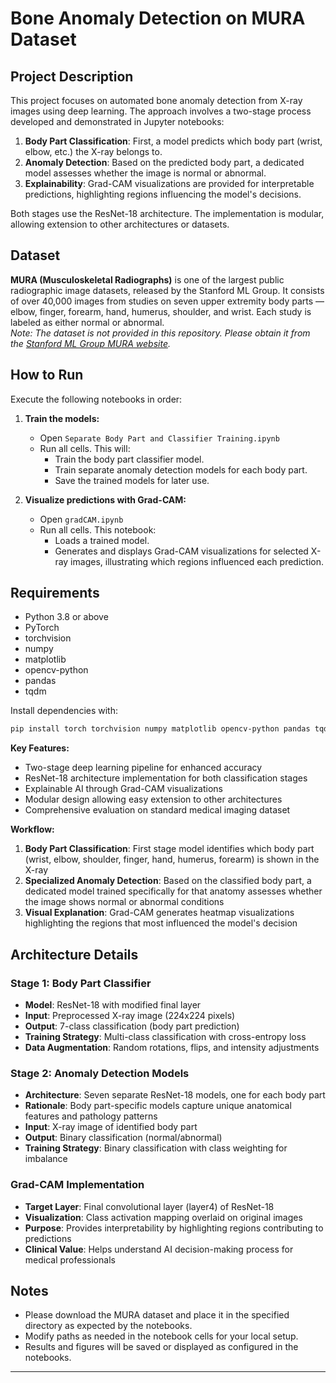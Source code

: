 # Bone Anomaly Detection on MURA Dataset

## Project Description

This project focuses on automated bone anomaly detection from X-ray images using deep learning. The approach involves a two-stage process developed and demonstrated in Jupyter notebooks:

1. **Body Part Classification**: First, a model predicts which body part (wrist, elbow, etc.) the X-ray belongs to.
2. **Anomaly Detection**: Based on the predicted body part, a dedicated model assesses whether the image is normal or abnormal.
3. **Explainability**: Grad-CAM visualizations are provided for interpretable predictions, highlighting regions influencing the model's decisions.

Both stages use the ResNet-18 architecture. The implementation is modular, allowing extension to other architectures or datasets.

## Dataset

**MURA (Musculoskeletal Radiographs)** is one of the largest public radiographic image datasets, released by the Stanford ML Group. It consists of over 40,000 images from studies on seven upper extremity body parts — elbow, finger, forearm, hand, humerus, shoulder, and wrist. Each study is labeled as either normal or abnormal.  
*Note: The dataset is not provided in this repository. Please obtain it from the [Stanford ML Group MURA website](https://stanfordmlgroup.github.io/competitions/mura/).*

## How to Run

Execute the following notebooks in order:

1. **Train the models:**
   - Open `Separate Body Part and Classifier Training.ipynb`
   - Run all cells. This will:
     - Train the body part classifier model.
     - Train separate anomaly detection models for each body part.
     - Save the trained models for later use.

2. **Visualize predictions with Grad-CAM:**
   - Open `gradCAM.ipynb`
   - Run all cells. This notebook:
     - Loads a trained model.
     - Generates and displays Grad-CAM visualizations for selected X-ray images, illustrating which regions influenced each prediction.

## Requirements

- Python 3.8 or above
- PyTorch
- torchvision
- numpy
- matplotlib
- opencv-python
- pandas
- tqdm

Install dependencies with:
```bash
pip install torch torchvision numpy matplotlib opencv-python pandas tqdm
```
**Key Features:**
- Two-stage deep learning pipeline for enhanced accuracy
- ResNet-18 architecture implementation for both classification stages  
- Explainable AI through Grad-CAM visualizations
- Modular design allowing easy extension to other architectures
- Comprehensive evaluation on standard medical imaging dataset

**Workflow:**
1. **Body Part Classification**: First stage model identifies which body part (wrist, elbow, shoulder, finger, hand, humerus, forearm) is shown in the X-ray
2. **Specialized Anomaly Detection**: Based on the classified body part, a dedicated model trained specifically for that anatomy assesses whether the image shows normal or abnormal conditions
3. **Visual Explanation**: Grad-CAM generates heatmap visualizations highlighting the regions that most influenced the model's decision

## Architecture Details

### Stage 1: Body Part Classifier
- **Model**: ResNet-18 with modified final layer
- **Input**: Preprocessed X-ray image (224x224 pixels)
- **Output**: 7-class classification (body part prediction)
- **Training Strategy**: Multi-class classification with cross-entropy loss
- **Data Augmentation**: Random rotations, flips, and intensity adjustments

### Stage 2: Anomaly Detection Models  
- **Architecture**: Seven separate ResNet-18 models, one for each body part
- **Rationale**: Body part-specific models capture unique anatomical features and pathology patterns
- **Input**: X-ray image of identified body part
- **Output**: Binary classification (normal/abnormal)
- **Training Strategy**: Binary classification with class weighting for imbalance

### Grad-CAM Implementation
- **Target Layer**: Final convolutional layer (layer4) of ResNet-18
- **Visualization**: Class activation mapping overlaid on original images
- **Purpose**: Provides interpretability by highlighting regions contributing to predictions
- **Clinical Value**: Helps understand AI decision-making process for medical professionals

## Notes

- Please download the MURA dataset and place it in the specified directory as expected by the notebooks.
- Modify paths as needed in the notebook cells for your local setup.
- Results and figures will be saved or displayed as configured in the notebooks.

---
